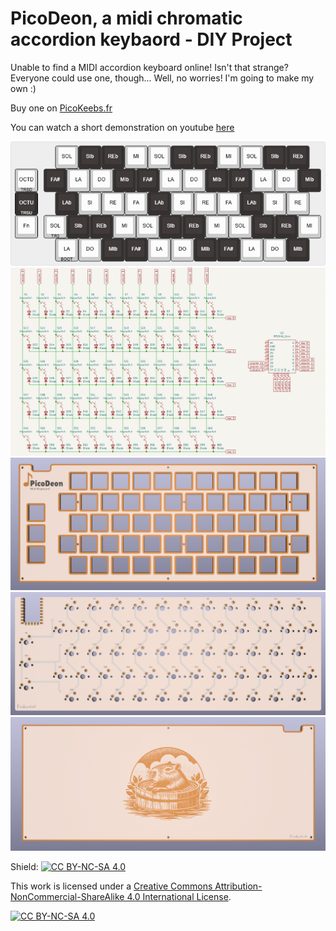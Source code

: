 # PicoDeon, a midi chromatic accordion keybaord - DIY Project

Unable to find a MIDI accordion keyboard online! Isn't that strange? Everyone could use one, though... Well, no worries! I'm going to make my own :)

Buy one on [PicoKeebs.fr](https://www.picokeebs.fr/picodeon.php)

You can watch a short demonstration on youtube [here](https://youtu.be/MS7t3GJ2ovU) 

<img src="./img/keyboard-layout.png">
<img src="./img/pcb_schematic.png">

<img src="./img/top_plate.png">
<img src="./img/pcb.png">
<img src="./img/bottom_plate.png">


Shield: [![CC BY-NC-SA 4.0][cc-by-nc-sa-shield]][cc-by-nc-sa]

This work is licensed under a [Creative Commons Attribution-NonCommercial-ShareAlike 4.0 International License][cc-by-nc-sa].

[![CC BY-NC-SA 4.0][cc-by-nc-sa-image]][cc-by-nc-sa]

[cc-by-nc-sa]: http://creativecommons.org/licenses/by-nc-sa/4.0/
[cc-by-nc-sa-image]: https://licensebuttons.net/l/by-nc-sa/4.0/88x31.png
[cc-by-nc-sa-shield]: https://img.shields.io/badge/License-CC%20BY--NC--SA%204.0-lightgrey.svg
